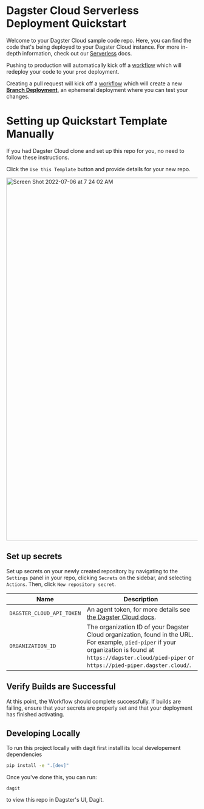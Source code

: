 # Dagster Cloud Serverless Deployment Quickstart

Welcome to your Dagster Cloud sample code repo. Here, you can find the code that's being deployed to your Dagster Cloud instance. For more in-depth information, check out our [Serverless](https://docs.dagster.io/dagster-cloud/deployment/serverless) docs.

Pushing to production will automatically kick off a [workflow](./.github/workflows/deploy.yml) which will redeploy your code to your `prod` deployment.

Creating a pull request will kick off a [workflow](./.github/workflows/deploy.yml) which will create a new [**Branch Deployment**](https://docs.dagster.io/dagster-cloud/developing-testing/branch-deployments), an ephemeral deployment where you can test your changes.

# Setting up Quickstart Template Manually

If you had Dagster Cloud clone and set up this repo for you, no need to follow these instructions.

Click the `Use this Template` button and provide details for your new repo.

<img width="953" alt="Screen Shot 2022-07-06 at 7 24 02 AM" src="https://user-images.githubusercontent.com/10215173/177577141-b6a91585-a276-49d3-b66b-e47bd26665a0.png">

## Set up secrets

Set up secrets on your newly created repository by navigating to the `Settings` panel in your repo, clicking `Secrets` on the sidebar, and selecting `Actions`. Then, click `New repository secret`.

| Name                      | Description                                                                                                                                                                                                     |
| ------------------------- | --------------------------------------------------------------------------------------------------------------------------------------------------------------------------------------------------------------- |
| `DAGSTER_CLOUD_API_TOKEN` | An agent token, for more details see [the Dagster Cloud docs](https://docs.dagster.cloud/auth#managing-user-and-agent-tokens).                                                                                  |
| `ORGANIZATION_ID`         | The organization ID of your Dagster Cloud organization, found in the URL. For example, `pied-piper` if your organization is found at `https://dagster.cloud/pied-piper` or `https://pied-piper.dagster.cloud/`. |

## Verify Builds are Successful

At this point, the Workflow should complete successfully. If builds are failing, ensure that your secrets are properly set and that your deployment has finished activating.

## Developing Locally

To run this project locally with dagit first install its local developement dependencies

```bash
pip install -e ".[dev]"
```

Once you've done this, you can run:

```
dagit
```

to view this repo in Dagster's UI, Dagit.
